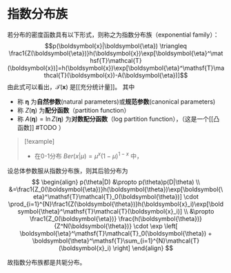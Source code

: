 # 指数分布族

若分布的密度函数具有以下形式，则称之为指数分布族（exponential family）：
$$p(\boldsymbol{x}|\boldsymbol{\eta}) \triangleq \frac1{Z(\boldsymbol{\eta})}h(\boldsymbol{x})\exp[\boldsymbol{\eta}^\mathsf{T}\mathcal{T}(\boldsymbol{x})]=h(\boldsymbol{x})\exp[\boldsymbol{\eta}^\mathsf{T}\mathcal{T}(\boldsymbol{x})-A(\boldsymbol{\eta})]$$
由此式可以看出，$\mathcal{T}(\mathbf{x})$ 是[[充分统计量]]。
其中
+ 称 $\mathbf{\eta}$ 为**自然参数**(natural parameters)或**规范参数**(canonical parameters)
+ 称 $Z(\mathbf{\eta})$ 为**配分函数**（partition function）
+ 称 $A(\mathbf{\eta})=\ln Z(\mathbf{\eta})$ 为**对数配分函数**（log partition function），（这是一个[[凸函数]] #TODO ）

>[!example]
>+ 在0-1分布 $Ber(x|\mu)=\mu^x(1-\mu)^{1-x}$ 中，


设总体参数服从指数分布族，则其后验分布为
$$ \begin{align}
p(\theta|D) &\propto p(\theta)p(D|\theta) \\
&=\frac1{Z_0(\boldsymbol{\eta})}h(\boldsymbol{\theta})\exp[\boldsymbol{\eta}^\mathsf{T}\mathcal{T}_0(\boldsymbol{\theta})] \cdot \prod_{i=1}^{N}\frac1{Z(\boldsymbol{\theta})}h(\boldsymbol{x}_i)\exp[\boldsymbol{\theta}^\mathsf{T}\mathcal{T}(\boldsymbol{x}_i)] \\
&\propto \frac1{Z_0(\boldsymbol{\eta})} \frac{h(\boldsymbol{\theta})}{Z^N(\boldsymbol{\theta})} \cdot \exp \left[ \boldsymbol{\eta}^\mathsf{T}\mathcal{T}_0(\boldsymbol{\theta}) + \boldsymbol{\theta}^\mathsf{T}\sum_{i=1}^{N}\mathcal{T}(\boldsymbol{x}_i)  \right] 
\end{align} $$

故指数分布族都是共轭分布。